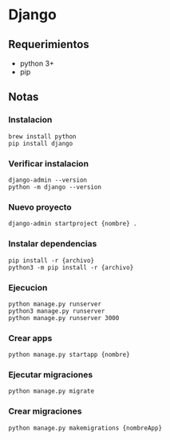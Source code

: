 # Django

## Requerimientos
- python 3+
- pip

## Notas

### Instalacion

```
brew install python
pip install django
```

### Verificar instalacion

```
django-admin --version
python -m django --version
```

### Nuevo proyecto

```
django-admin startproject {nombre} .
```

### Instalar dependencias

```
pip install -r {archivo}
python3 -m pip install -r {archivo}
```

### Ejecucion

```
python manage.py runserver
python3 manage.py runserver
python manage.py runserver 3000
```

### Crear apps

```
python manage.py startapp {nombre}
```

### Ejecutar migraciones

```
python manage.py migrate
```

### Crear migraciones

```
python manage.py makemigrations {nombreApp}
```





